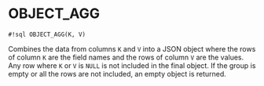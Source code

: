 # OBJECT_AGG
`#!sql OBJECT_AGG(K, V)`

Combines the data from columns `K` and `V` into a JSON object where the rows of
column `K` are the field names and the rows of column `V` are the values. Any
row where `K` or `V` is `NULL` is not included in the final object. If the group
is empty or all the rows are not included, an empty object is returned.


